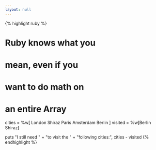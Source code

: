 ```yaml
---
layout: null
---
```


{% highlight ruby %}
# Ruby knows what you
# mean, even if you
# want to do math on
# an entire Array
cities  = %w[ London
              Shiraz
              Paris
              Amsterdam
              Berlin ]
visited = %w[Berlin Shiraz]

puts "I still need " +
     "to visit the " +
     "following cities:",
     cities - visited
{% endhighlight %}
